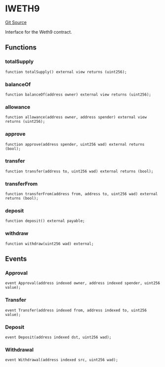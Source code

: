 # IWETH9
[Git Source](https://github.com/zeta-chain/protocol-contracts/blob/45df03a49b31cc5722a5bb6453b743fc8ac35d1f/contracts/zevm/interfaces/IWZETA.sol)

Interface for the Weth9 contract.


## Functions
### totalSupply


```solidity
function totalSupply() external view returns (uint256);
```

### balanceOf


```solidity
function balanceOf(address owner) external view returns (uint256);
```

### allowance


```solidity
function allowance(address owner, address spender) external view returns (uint256);
```

### approve


```solidity
function approve(address spender, uint256 wad) external returns (bool);
```

### transfer


```solidity
function transfer(address to, uint256 wad) external returns (bool);
```

### transferFrom


```solidity
function transferFrom(address from, address to, uint256 wad) external returns (bool);
```

### deposit


```solidity
function deposit() external payable;
```

### withdraw


```solidity
function withdraw(uint256 wad) external;
```

## Events
### Approval

```solidity
event Approval(address indexed owner, address indexed spender, uint256 value);
```

### Transfer

```solidity
event Transfer(address indexed from, address indexed to, uint256 value);
```

### Deposit

```solidity
event Deposit(address indexed dst, uint256 wad);
```

### Withdrawal

```solidity
event Withdrawal(address indexed src, uint256 wad);
```

